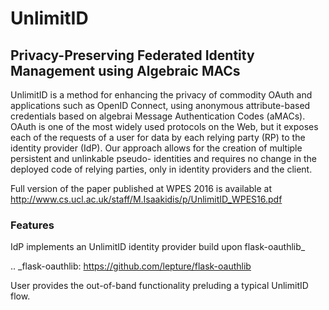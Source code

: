 # UnlimitID
## Privacy-Preserving Federated Identity Management using Algebraic MACs

UnlimitID is a method for enhancing the privacy of commodity OAuth and applications such as OpenID Connect, using anonymous attribute-based credentials based on algebrai Message Authentication Codes (aMACs). OAuth is one of
the most widely used protocols on the Web, but it exposes each of the requests of a user for data by each relying party (RP) to the identity provider (IdP). Our approach allows for the creation of multiple persistent and unlinkable pseudo-
identities and requires no change in the deployed code of relying parties, only in identity providers and the client.

Full version of the paper published at WPES 2016 is available at http://www.cs.ucl.ac.uk/staff/M.Isaakidis/p/UnlimitID_WPES16.pdf


### Features

IdP implements an UnlimitID identity provider build upon flask-oauthlib_

.. _flask-oauthlib: https://github.com/lepture/flask-oauthlib

User provides the out-of-band functionality preluding a typical UnlimitID flow.



